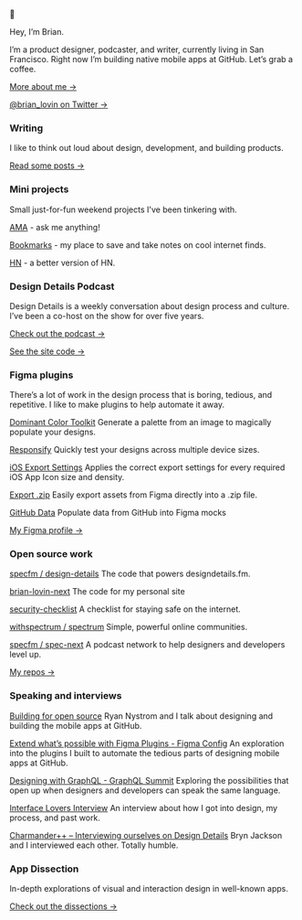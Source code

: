 👾 

Hey, I’m Brian.

I’m a product designer, podcaster, and writer, currently living in San Francisco. Right now I’m building native mobile apps at GitHub. Let’s grab a coffee.

[More about me &rarr;](https://brianlovin.com/about)

[@brian_lovin on Twitter &rarr;](https://twitter.com/brian_lovin)

### Writing
I like to think out loud about design, development, and building products.

[Read some posts &rarr;](https://brianlovin.com/overthought)

### Mini projects
Small just-for-fun weekend projects I've been tinkering with.

[AMA](https://brianlovin.com/ama) - ask me anything!

[Bookmarks](https://brianlovin.com/bookmarks) - my place to save and take notes on cool internet finds.

[HN](https://brianlovin.com/hn) - a better version of HN.

### Design Details Podcast
Design Details is a weekly conversation about design process and culture. I’ve been a co-host on the show for over five years.

[Check out the podcast &rarr;](https://designdetails.fm/episodes)

[See the site code &rarr;](https://github.com/specfm/design-details)

### Figma plugins
There’s a lot of work in the design process that is boring, tedious, and repetitive. I like to make plugins to help automate it away.

[Dominant Color Toolkit](https://www.figma.com/c/plugin/744725347356614754/Dominant-Color-Toolkit-🎨)
Generate a palette from an image to magically populate your designs.

[Responsify](https://www.figma.com/c/plugin/743654854885744527/Responsify-⚡%EF%B8%8F)
Quickly test your designs across multiple device sizes.

[iOS Export Settings](https://www.figma.com/c/plugin/747172434405306948/iOS-Export-Settings)
Applies the correct export settings for every required iOS App Icon size and density.

[Export .zip](https://www.figma.com/c/plugin/747228167548695118/Export-.zip)
Easily export assets from Figma directly into a .zip file.

[GitHub Data](https://github.com/brianlovin/figma-github-data)
Populate data from GitHub into Figma mocks

[My Figma profile &rarr;](https://figma.com/@brian)

### Open source work

[specfm / design-details](https://github.com/specfm/design-details)
The code that powers designdetails.fm.

[brian-lovin-next](https://github.com/brianlovin/brian-lovin-next)
The code for my personal site

[security-checklist](https://github.com/brianlovin/security-checklist)
A checklist for staying safe on the internet.

[withspectrum / spectrum](https://github.com/withspectrum/spectrum)
Simple, powerful online communities.

[specfm / spec-next](https://github.com/specfm/spec-next)
A podcast network to help designers and developers level up.

[My repos &rarr;](https://github.com/brianlovin?tab=repositories)

### Speaking and interviews

[Building for open source](https://www.swiftbysundell.com/podcast/67/)
Ryan Nystrom and I talk about designing and building the mobile apps at GitHub.

[Extend what’s possible with Figma Plugins - Figma Config](https://www.youtube.com/watch?v=SyS3h3kmBnY)
An exploration into the plugins I built to automate the tedious parts of designing mobile apps at GitHub.

[Designing with GraphQL - GraphQL Summit](https://www.youtube.com/watch?v=6MBBTdu8v6E)
Exploring the possibilities that open up when designers and developers can speak the same language.

[Interface Lovers Interview](https://interfacelovers.com/interviews/brian-lovin)
An interview about how I got into design, my process, and past work.

[Charmander++ – Interviewing ourselves on Design Details](https://spec.fm/podcasts/design-details/79352)
Bryn Jackson and I interviewed each other. Totally humble.

### App Dissection
In-depth explorations of visual and interaction design in well-known apps.

[Check out the dissections &rarr;](https://brianlovin.com/design-details)
